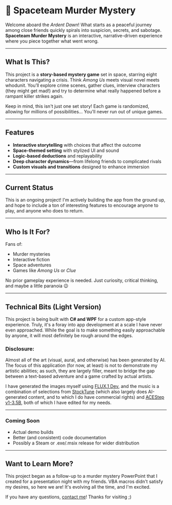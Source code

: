 # 🚀 Spaceteam Murder Mystery

Welcome aboard the *Ardent Dawn*! What starts as a peaceful journey among close friends quickly spirals into suspicion, secrets, and sabotage.
**Spaceteam Murder Mystery** is an interactive, narrative-driven experience where you piece together what went wrong.

---

## What Is This?

This project is a **story-based mystery game** set in space, starring eight characters navigating a crisis.
Think *Among Us* meets visual novel meets whodunit. You’ll explore crime scenes, gather clues, interview characters
(they might get mad!) and try to determine what really happened before a rampant killer strikes again.

Keep in mind, this isn't just one set story! Each game is randomized, allowing for millions of possibilities...
You'll never run out of unique games.

---

## Features

- **Interactive storytelling** with choices that affect the outcome  
- **Space-themed setting** with stylized UI and sound  
- **Logic-based deductions** and replayability  
- **Deep character dynamics**—from lifelong friends to complicated rivals  
- **Custom visuals and transitions** designed to enhance immersion

---

## Current Status

This is an ongoing project! I'm actively building the app from the ground up, and hope to include
a ton of interesting features to encourage anyone to play, and anyone who does to return.

---

## Who Is It For?

Fans of:
- Murder mysteries
- Interactive fiction
- Space adventures
- Games like *Among Us* or *Clue*

No prior gameplay experience is needed. Just curiosity, critical thinking, and maybe a little paranoia 😉

---

## Technical Bits (Light Version)

This project is being built with **C# and WPF** for a custom app-style experience.
Truly, it's a foray into app development at a scale I have never even approached.
While the goal is to make something easily approachable by anyone, it will most definitely be rough around the edges.

### Disclosure:

Almost all of the art (visual, aural, and otherwise) has been generated by AI.
The focus of this application (for now, at least) is not to demonstrate my artistic abilities;
as such, they are largely filler, meant to bridge the gap between a text-based adventure and
a game crafted by actual artists.

I have generated the images myself using
[FLUX.1 Dev](https://huggingface.co/black-forest-labs/FLUX.1-dev),
and the music is a combination of selections from
[StockTune](https://stocktune.com) (which also largely does AI-generated content,
and to which I do have commercial rights) and
[ACEStep v1-3.5B](https://huggingface.co/ACE-Step/ACE-Step-v1-3.5B),
both of which I have edited for my needs.

---

### Coming Soon

- Actual demo builds
- Better (and consistent) code documentation
- Possibly a Steam or .exe/.msix release for wider distribution

---

## Want to Learn More?

This project began as a follow-up to a murder mystery PowerPoint that I created for a presentation night with my friends.
VBA macros didn't satisfy my desires, so here we are! It's evolving all the time, and I'm excited.

If you have any questions, [contact me](https://linktr.ee/tman7077)! Thanks for visiting ;)
